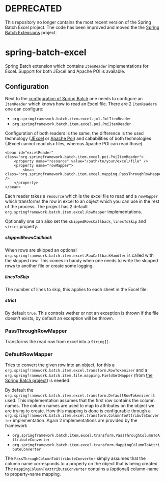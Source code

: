 # DEPRECATED

This repository no longer contains the most recent version of the Spring Batch Excel project. The code has been improved and moved the the [Spring Batch Extensions](https://github.com/mdeinum/spring-batch-extensions) project.

# spring-batch-excel

Spring Batch extension which contains `ItemReader` implementations for Excel. Support for both JExcel and Apache POI is available.

## Configuration

Next to the [configuration of Spring Batch](http://docs.spring.io/spring-batch/reference/html/configureJob.html) one needs to configure an `ItemReader` which knows how to read an Excel file. 
There are 2 `ItemReaders` one can configure:

- `org.springframework.batch.item.excel.jxl.JxlItemReader`
- `org.springframework.batch.item.excel.poi.PoiItemReader`

Configuration of both readers is the same, the difference is the used technology ([JExcel](http://jexcelapi.sourceforge.net) or [Apache Poi](http://poi.apache.org)) and cababilities of both technologies (JExcel cannot read xlsx files, whereas Apache POI can read those).

    <bean id="excelReader" class="org.springframework.batch.item.excel.poi.PoiItemReader">
        <property name="resource" value="/path/to/your/excel/file" />
        <property name="rowMapper">
            <bean class="org.springframework.batch.item.excel.mapping.PassThroughRowMapper" />
        </property>
    </bean>

Each reader takes a `resource` which is the excel file to read and a `rowMapper` which transforms the row in excel to an object which you can use in the rest of the process. 
The project has 2 default `org.springframework.batch.item.excel.RowMapper` implementations.

Optionally one can also set the `skippedRowsCallback`, `linesToSkip` and `strict` property.

##### skippedRowsCallback
When rows are skipped an optional `org.springframework.batch.item.excel.RowCallbackHandler` is called with the skipped row. This comes in handy when one needs to write the skipped rows to another file or create some logging.

##### linesToSkip
The number of lines to skip, this applies to each sheet in the Excel file.

##### strict
By default `true`. This controls wether or not an exception is thrown if the file doesn't exists, by default an exception will be thrown.

### PassThroughRowMapper
Transforms the read row from excel into a `String[]`.

### DefaultRowMapper
Tries to convert the given row into an object, for this a `org.springframework.batch.item.excel.transform.RowTokenizer` and a `org.springframework.batch.item.file.mapping.FieldSetMapper` (from [the Spring Batch project](http://docs.spring.io/spring-batch/2.2.x/reference/html/readersAndWriters.html#fieldSetMapper)) is needed.

By default the `org.springframework.batch.item.excel.transform.DefaultRowTokenizer` is used. This implementation assumes that the first row contains the column names. The column names are used to map to attributes on the object we are trying to create. How this mapping is done is configurable through a `org.springframework.batch.item.excel.transform.ColumnToAttributeConverter` implementation. 
Again 2 implementations are provided by the framework

- `org.springframework.batch.item.excel.transform.PassThroughColumnToAttributeConverter`
- `org.springframework.batch.item.excel.transform.MappingColumnToAttributeConverter`

The `PassThroughColumnToAttributeConverter` simply assumes that the column name corresponds to a property on the object that is being created. 
The `MappingColumnToAttributeConverter` contains a (optional) column-name to property-name mapping.
